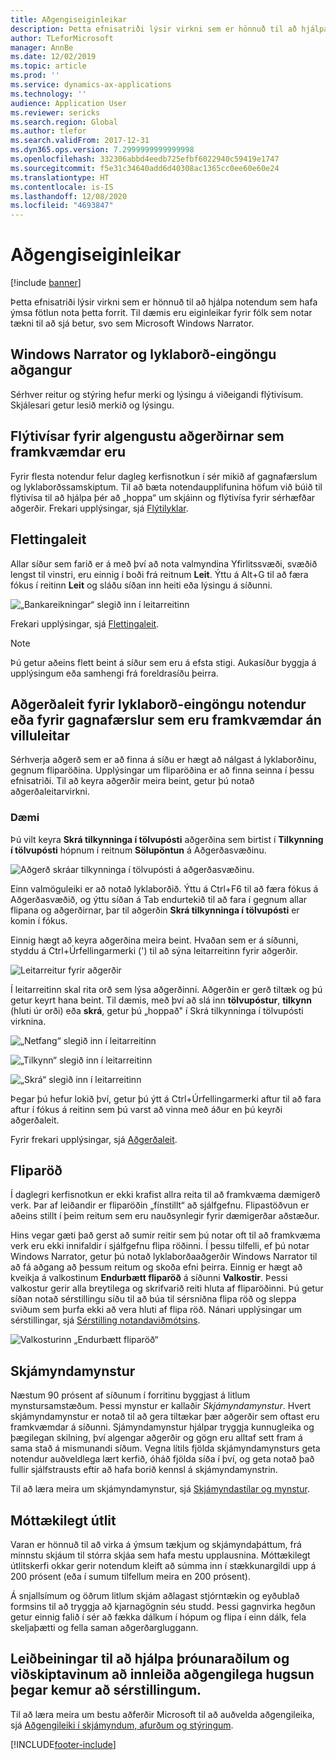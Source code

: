 ```yaml
---
title: Aðgengiseiginleikar
description: Þetta efnisatriði lýsir virkni sem er hönnuð til að hjálpa notendum sem hafa ýmsa fötlun.
author: TLeforMicrosoft
manager: AnnBe
ms.date: 12/02/2019
ms.topic: article
ms.prod: ''
ms.service: dynamics-ax-applications
ms.technology: ''
audience: Application User
ms.reviewer: sericks
ms.search.region: Global
ms.author: tlefor
ms.search.validFrom: 2017-12-31
ms.dyn365.ops.version: 7.2999999999999998
ms.openlocfilehash: 332306abbd4eedb725efbf6022940c59419e1747
ms.sourcegitcommit: f5e31c34640add6d40308ac1365cc0ee60e60e24
ms.translationtype: HT
ms.contentlocale: is-IS
ms.lasthandoff: 12/08/2020
ms.locfileid: "4693847"
---
```

# <a name="accessibility-features"></a>Aðgengiseiginleikar

[!include [banner](../includes/banner.md)]

Þetta efnisatriði lýsir virkni sem er hönnuð til að hjálpa notendum sem hafa ýmsa fötlun nota þetta forrit. Til dæmis eru eiginleikar fyrir fólk sem notar tækni til að sjá betur, svo sem Microsoft Windows Narrator.

## <a name="windows-narrator-and-keyboard-only-access"></a>Windows Narrator og lyklaborð-eingöngu aðgangur

Sérhver reitur og stýring hefur merki og lýsingu á viðeigandi flýtivísum. Skjálesari getur lesið merkið og lýsingu.

## <a name="shortcuts-for-the-most-frequently-performed-actions"></a>Flýtivísar fyrir algengustu aðgerðirnar sem framkvæmdar eru

Fyrir flesta notendur felur dagleg kerfisnotkun í sér mikið af gagnafærslum og lyklaborðssamskiptum. Til að bæta notendaupplifunina höfum við búið til flýtivísa til að hjálpa þér að „hoppa“ um skjáinn og flýtivísa fyrir sérhæfðar aðgerðir. Frekari upplýsingar, sjá [Flýtilyklar](shortcut-keys.md).

## <a name="navigation-search"></a>Flettingaleit

Allar síður sem farið er á með því að nota valmyndina Yfirlitssvæði, svæðið lengst til vinstri, eru einnig í boði frá reitnum **Leit**. Ýttu á Alt+G til að færa fókus í reitinn **Leit** og sláðu síðan inn heiti eða lýsingu á síðunni.

![„Bankareikningar“ slegið inn í leitarreitinn](media/6d08b0be32808221023e2aa92d69fd70.png "„bankareikningar“ slegið inn í leitarreitinn")

Frekari upplýsingar, sjá [Flettingaleit](navigation-search.md).

> [!NOTE]
> Þú getur aðeins flett beint á síður sem eru á efsta stigi. Aukasíður byggja á upplýsingum eða samhengi frá foreldrasíðu þeirra.

## <a name="action-search-for-keyboard-only-users-or-for-heads-down-data-entry"></a>Aðgerðaleit fyrir lyklaborð-eingöngu notendur eða fyrir gagnafærslur sem eru framkvæmdar án villuleitar

Sérhverja aðgerð sem er að finna á síðu er hægt að nálgast á lyklaborðinu, gegnum fliparöðina. Upplýsingar um fliparöðina er að finna seinna í þessu efnisatriði. Til að keyra aðgerðir meira beint, getur þú notað aðgerðaleitarvirkni.

### <a name="example"></a>Dæmi

Þú vilt keyra **Skrá tilkynninga í tölvupósti** aðgerðina sem birtist í **Tilkynning í tölvupósti** hópnum í reitnum **Sölupöntun** á Aðgerðasvæðinu.

![Aðgerð skráar tilkynninga í tölvupósti á aðgerðasvæðinu.](media/f0d78399e7fafcd85ded1cd1e3d34f3c.jpg "Aðgerð „skráar tilkynninga í tölvupósti“ á aðgerðasvæðinu")

Einn valmöguleiki er að notað lyklaborðið. Ýttu á Ctrl+F6 til að færa fókus á Aðgerðasvæðið, og ýttu síðan á Tab endurtekið til að fara í gegnum allar flipana og aðgerðirnar, þar til aðgerðin **Skrá tilkynninga í tölvupósti** er komin í fókus.

Einnig hægt að keyra aðgerðina meira beint. Hvaðan sem er á síðunni, styddu á Ctrl+Úrfellingarmerki (') til að sýna leitarreitinn fyrir aðgerðir.

![Leitarreitur fyrir aðgerðir](media/80f7e8c5ac412fdf2c8a12f7728f135a.jpg "Leitarreitur fyrir aðgerðir")

Í leitarreitinn skal rita orð sem lýsa aðgerðinni. Aðgerðin er gerð tiltæk og þú getur keyrt hana beint. Til dæmis, með því að slá inn **tölvupóstur**, **tilkynn** (hluti úr orði) eða **skrá**, getur þú „hoppað" í Skrá tilkynninga í tölvupósti virknina.

![„Netfang“ slegið inn í leitarreitinn](media/image4.png "„netfang“ slegið inn í leitarreitinn")

![„Tilkynn“ slegið inn í leitarreitinn](media/image5.png "„tilkynn“ slegið inn í leitarreitinn")

![„Skrá“ slegið inn í leitarreitinn](media/image6.png "„skrá“ slegið inn í leitarreitinn")

Þegar þú hefur lokið því, getur þú ýtt á Ctrl+Úrfellingarmerki aftur til að fara aftur í fókus á reitinn sem þú varst að vinna með áður en þú keyrði aðgerðaleit.

Fyrir frekari upplýsingar, sjá [Aðgerðaleit](action-search.md).

## <a name="tab-sequence"></a>Fliparöð

Í daglegri kerfisnotkun er ekki krafist allra reita til að framkvæma dæmigerð verk. Þar af leiðandir er fliparöðin „fínstillt“ að sjálfgefnu. Flipastöðvun er aðeins stillt í þeim reitum sem eru nauðsynlegir fyrir dæmigerðar aðstæður.

Hins vegar gæti það gerst að sumir reitir sem þú notar oft til að framkvæma verk eru ekki innifaldir í sjálfgefnu flipa röðinni. Í þessu tilfelli, ef þú notar Windows Narrator, getur þú notað lyklaborðaaðgerðir Windows Narrator til að fá aðgang að þessum reitum og skoða efni þeirra. Einnig er hægt að kveikja á valkostinum **Endurbætt fliparöð** á síðunni **Valkostir**. Þessi valkostur gerir alla breytilega og skrifvarið reiti hluta af fliparöðinni. Þú getur síðan notað sérstillingu síðu til að búa til sérsniðna flipa röð og sleppa sviðum sem þurfa ekki að vera hluti af flipa röð. Nánari upplýsingar um sérstillingar, sjá [Sérstilling notandaviðmótsins](personalize-user-experience.md).

![Valkosturinn „Endurbætt fliparöð“](media/8c0f12bbb3f26032997ef0ba95d89b6a.png "Valkosturinn „Endurbætt fliparöð“")

## <a name="form-patterns"></a>Skjámyndamynstur

Næstum 90 prósent af síðunum í forritinu byggjast á litlum mynstursamstæðum. Þessi mynstur er kallaðir *Skjámyndamynstur*. Hvert skjámyndamynstur er notað til að gera tiltækar þær aðgerðir sem oftast eru framkvæmdar á síðunni. Sjámyndamynstur hjálpar tryggja kunnugleika og þægilegan skilning, því algengar aðgerðir og gögn eru alltaf sett fram á sama stað á mismunandi síðum. Vegna lítils fjölda skjámyndamynsturs geta notendur auðveldlega lært kerfið, óháð fjölda síða í því, og geta notað það fullir sjálfstrausts eftir að hafa borið kennsl á skjámyndamynstrin.

Til að læra meira um skjámyndamynstur, sjá [Skjámyndastílar og mynstur](../../dev-itpro/user-interface/form-styles-patterns.md).

## <a name="responsive-layout"></a>Móttækilegt útlit

Varan er hönnuð til að virka á ýmsum tækjum og skjámyndaþáttum, frá minnstu skjáum til stórra skjáa sem hafa mestu upplausnina. Móttækilegt útlitskerfi okkar gerir notendum kleift að súmma inn í stækkunargildi upp á 200 prósent (eða í sumum tilfellum meira en 200 prósent).

Á snjallsímum og öðrum litlum skjám aðlagast stjórntækin og eyðublað formsins til að tryggja að kjarnagögnin séu studd. Þessi gagnvirka hegðun getur einnig falið í sér að fækka dálkum í hópum og flipa í einn dálk, fela skeljaþætti og fella saman aðgerðargluggann.

## <a name="guidance-to-help-developers-and-customers-incorporate-accessible-thinking-in-their-customizations"></a>Leiðbeiningar til að hjálpa þróunaraðilum og viðskiptavinum að innleiða aðgengilega hugsun þegar kemur að sérstillingum.

Til að læra meira um bestu aðferðir Microsoft til að auðvelda aðgengileika, sjá [Aðgengileiki í skjámyndum, afurðum og stýringum](../../dev-itpro/user-interface/enable-accessibility.md).


[!INCLUDE[footer-include](../../../includes/footer-banner.md)]
